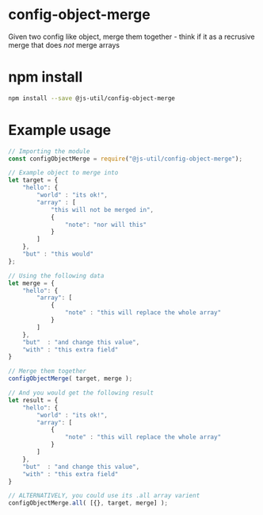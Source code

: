 # config-object-merge

Given two config like object, merge them together - think if it as a recrusive merge that does *not* merge arrays

# npm install

```.bash
npm install --save @js-util/config-object-merge
```

# Example usage

```.js
// Importing the module
const configObjectMerge = require("@js-util/config-object-merge");

// Example object to merge into
let target = {
	"hello": {
		"world" : "its ok!",
		"array" : [
			"this will not be merged in",
			{
				"note": "nor will this"
			}
		]
	},
	"but" : "this would"
};

// Using the following data
let merge = {
	"hello": {
		"array": [
			{
				"note" : "this will replace the whole array"
			}
		]
	},
	"but"  : "and change this value",
	"with" : "this extra field"
}

// Merge them together
configObjectMerge( target, merge ); 

// And you would get the following result
let result = {
	"hello": {
		"world" : "its ok!",
		"array": [
			{
				"note" : "this will replace the whole array"
			}
		]
	},
	"but"  : "and change this value",
	"with" : "this extra field"
}

// ALTERNATIVELY, you could use its .all array varient
configObjectMerge.all( [{}, target, merge] );
```
